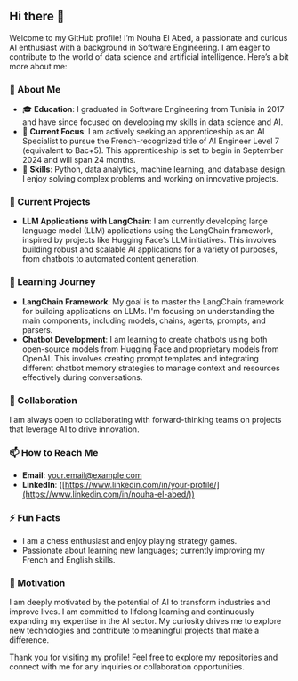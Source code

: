 ## Hi there 👋

Welcome to my GitHub profile! I’m Nouha El Abed, a passionate and curious AI enthusiast with a background in Software Engineering. 
I am eager to contribute to the world of data science and artificial intelligence. Here’s a bit more about me:

### 🌟 About Me

- 🎓 **Education**: I graduated in Software Engineering from Tunisia in 2017 and have since focused on developing my skills in data science and AI.
- 🚀 **Current Focus**: I am actively seeking an apprenticeship as an AI Specialist to pursue the French-recognized title of AI Engineer Level 7 (equivalent to Bac+5). This apprenticeship is set to begin in September 2024 and will span 24 months.
- 💼 **Skills**: Python, data analytics, machine learning, and database design. I enjoy solving complex problems and working on innovative projects.

### 🔭 Current Projects

- **LLM Applications with LangChain**: I am currently developing large language model (LLM) applications using the LangChain framework, inspired by projects like Hugging Face's LLM initiatives. This involves building robust and scalable AI applications for a variety of purposes, from chatbots to automated content generation.

### 🌱 Learning Journey

- **LangChain Framework**: My goal is to master the LangChain framework for building applications on LLMs. I'm focusing on understanding the main components, including models, chains, agents, prompts, and parsers.
- **Chatbot Development**: I am learning to create chatbots using both open-source models from Hugging Face and proprietary models from OpenAI. This involves creating prompt templates and integrating different chatbot memory strategies to manage context and resources effectively during conversations.

### 🤝 Collaboration

I am always open to collaborating with forward-thinking teams on projects that leverage AI to drive innovation.

### 📫 How to Reach Me

- **Email**: [your.email@example.com](nouhaelabed.pro@gmail.com)
- **LinkedIn**: ([https://www.linkedin.com/in/your-profile/](https://www.linkedin.com/in/nouha-el-abed/))

### ⚡ Fun Facts

- I am a chess enthusiast and enjoy playing strategy games.
- Passionate about learning new languages; currently improving my French and English skills.

### 📜 Motivation

I am deeply motivated by the potential of AI to transform industries and improve lives. 
I am committed to lifelong learning and continuously expanding my expertise in the AI sector. 
My curiosity drives me to explore new technologies and contribute to meaningful projects that make a difference.

Thank you for visiting my profile! Feel free to explore my repositories and connect with me for any inquiries or collaboration opportunities.
